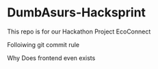 # DumbAsurs-Hacksprint

This repo is for our Hackathon Project EcoConnect

Folloiwing git commit rule

Why Does frontend even exists